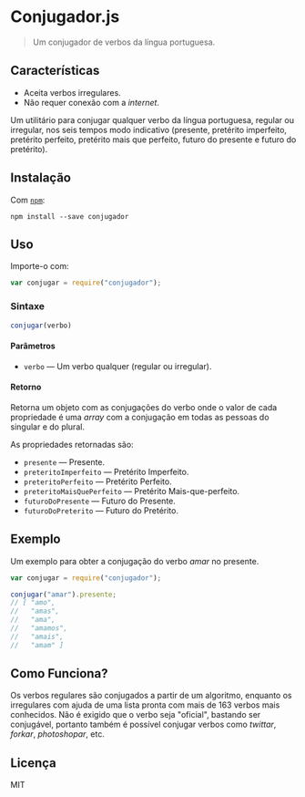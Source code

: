 # Conjugador.js

> Um conjugador de verbos da língua portuguesa.

## Características

* Aceita verbos irregulares.
* Não requer conexão com a *internet*.

Um utilitário para conjugar qualquer verbo da língua portuguesa, regular ou irregular, nos seis tempos modo indicativo (presente, pretérito imperfeito, pretérito perfeito, pretérito mais que perfeito, futuro do presente e futuro do pretérito).

## Instalação

Com [`npm`](https://npmjs.com/):

```
npm install --save conjugador
```

## Uso

Importe-o com:

```js
var conjugar = require("conjugador");
```

### Sintaxe

```js
conjugar(verbo)
```

#### Parâmetros

* `verbo` ― Um verbo qualquer (regular ou irregular).

#### Retorno

Retorna um objeto com as conjugações do verbo onde o valor de cada propriedade é uma *array* com a conjugação em todas as pessoas do singular e do plural.

As propriedades retornadas são:

* `presente` ― Presente.
* `preteritoImperfeito` ―  Pretérito Imperfeito.
* `preteritoPerfeito` ―  Pretérito Perfeito.
* `preteritoMaisQuePerfeito` ― Pretérito Mais-que-perfeito.
* `futuroDoPresente` ― Futuro do Presente.
* `futuroDoPreterito` ― Futuro do Pretérito.

## Exemplo

Um exemplo para obter a conjugação do verbo *amar* no presente.

```js
var conjugar = require("conjugador");

conjugar("amar").presente;
// [ "amo",
//   "amas",
//   "ama",
//   "amamos",
//   "amais",
//   "amam" ]
```

## Como Funciona?

Os verbos regulares são conjugados a partir de um algoritmo, enquanto os irregulares com ajuda de uma lista pronta com mais de 163 verbos mais conhecidos. Não é exigido que o verbo seja "oficial", bastando ser conjugável, portanto também é possível conjugar verbos como *twittar*, *forkar*, *photoshopar*, etc.

## Licença

MIT
